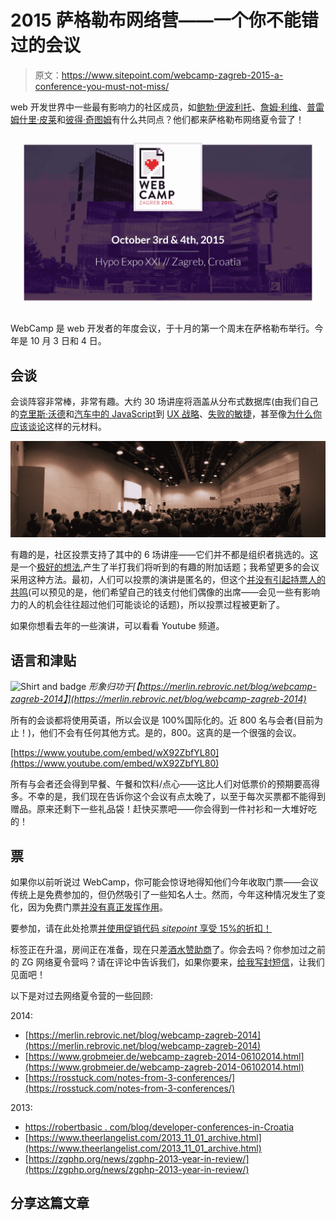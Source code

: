 # 2015 萨格勒布网络营——一个你不能错过的会议

> 原文：<https://www.sitepoint.com/webcamp-zagreb-2015-a-conference-you-must-not-miss/>

web 开发世界中一些最有影响力的社区成员，如[鲍勃·伊波利托](https://twitter.com/etrepum)、[詹姆·利维](https://twitter.com/jaimerlevy)、[普雷姆什里·皮莱](https://twitter.com/premshree)和[彼得·奇图姆](https://twitter.com/pchittum)有什么共同点？他们都来萨格勒布网络夏令营了！

![Webcamp ZG banner](img/30ae9304a1f09248a893b2c426c2c287.png)

WebCamp 是 web 开发者的年度会议，于十月的第一个周末在萨格勒布举行。今年是 10 月 3 日和 4 日。

## 会谈

会谈阵容非常棒，非常有趣。大约 30 场讲座将涵盖从分布式数据库(由我们自己的[克里斯·沃德](https://2015.webcampzg.org/talks/view/introducing-distributed-databases/)和[汽车中的 JavaScript](https://2015.webcampzg.org/talks/view/my-car-runs-on-javascript/)到 [UX 战略](https://2015.webcampzg.org/talks/view/what-the-hell-is-ux-strategy-and-why-its-crucial/)、[失败的敏捷](https://2015.webcampzg.org/talks/view/the-promise-of-agile-could-fail/)，甚至像[为什么你应该谈论](https://2015.webcampzg.org/talks/view/the-why-should-you-talk-talk/)这样的元材料。

![Photo from WCZG2014](img/70eddc83b1028d1b2f720cf493abfc45.png)

有趣的是，社区投票支持了其中的 6 场讲座——它们并不都是组织者挑选的。这是一个[极好的想法](https://2015.webcampzg.org/blog/view/introducing-popular-vote/),产生了半打我们将听到的有趣的附加话题；我希望更多的会议采用这种方法。最初，人们可以投票的演讲是匿名的，但这个[并没有引起持票人的共鸣](https://2015.webcampzg.org/blog/view/popular-vote-new-edition/)(可以预见的是，他们希望自己的钱支付他们偶像的出席——会见一些有影响力的人的机会往往超过他们可能谈论的话题)，所以投票过程被更新了。

如果你想看去年的一些演讲，可以看看 Youtube 频道。

## 语言和津贴

![Shirt and badge](img/93adb6547ccbe36e94cb9f089f3b6391.png)
*形象归功于[【https://merlin.rebrovic.net/blog/webcamp-zagreb-2014】](https://merlin.rebrovic.net/blog/webcamp-zagreb-2014)*

所有的会谈都将使用英语，所以会议是 100%国际化的。近 800 名与会者(目前为止！)，他们不会有任何其他方式。是的，800。这真的是一个很强的会议。

[https://www.youtube.com/embed/wX92ZbfYL80](https://www.youtube.com/embed/wX92ZbfYL80)

所有与会者还会得到早餐、午餐和饮料/点心——这比人们对低票价的预期要高得多。不幸的是，我们现在告诉你这个会议有点太晚了，以至于每次买票都不能得到赠品。原来还剩下一些礼品袋！赶快买票吧——你会得到一件衬衫和一大堆好吃的！

## 票

如果你以前听说过 WebCamp，你可能会惊讶地得知他们今年收取门票——会议传统上是免费参加的，但仍然吸引了一些知名人士。然而，今年这种情况发生了变化，因为免费门票[并没有真正发挥作用](https://2015.webcampzg.org/blog/view/webcamp-zagreb-2015/)。

要参加，请在此处抢票[并使用促销代码 *sitepoint* 享受 15%的折扣！](https://2015.webcampzg.org/tickets/)

标签正在升温，房间正在准备，现在只差[酒水赞助商](https://twitter.com/msvrtan/status/645857428215607296)了。你会去吗？你参加过之前的 ZG 网络夏令营吗？请在评论中告诉我们，如果你要来，[给我写封短信](https://twitter.com/bitfalls)，让我们见面吧！

以下是对过去网络夏令营的一些回顾:

2014:

*   [https://merlin.rebrovic.net/blog/webcamp-zagreb-2014](https://merlin.rebrovic.net/blog/webcamp-zagreb-2014)
*   [https://www.grobmeier.de/webcamp-zagreb-2014-06102014.html](https://www.grobmeier.de/webcamp-zagreb-2014-06102014.html)
*   [https://rosstuck.com/notes-from-3-conferences/](https://rosstuck.com/notes-from-3-conferences/)

2013:

*   [https://robertbasic . com/blog/developer-conferences-in-Croatia](https://robertbasic.com/blog/developer-conferences-in-croatia)
*   [https://www.theerlangelist.com/2013_11_01_archive.html](https://www.theerlangelist.com/2013_11_01_archive.html)
*   [https://zgphp.org/news/zgphp-2013-year-in-review/](https://zgphp.org/news/zgphp-2013-year-in-review/)

## 分享这篇文章